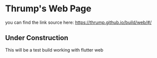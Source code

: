 # Thrump's Web Page

you can find the link source here: https://thrump.github.io/build/web/#/


## Under Construction
This will be a test build working with flutter web
